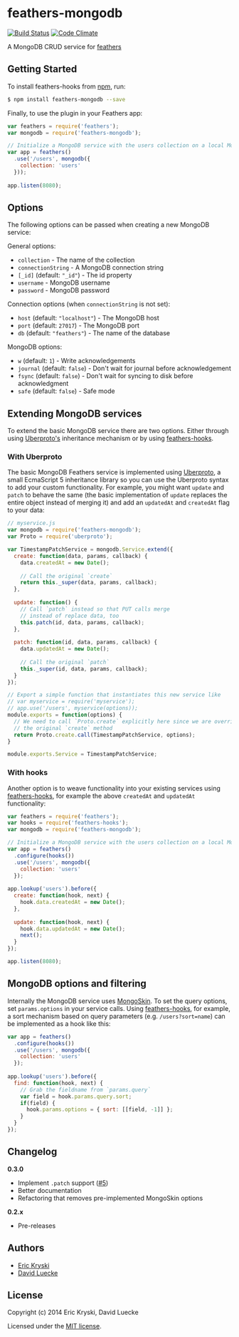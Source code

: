 feathers-mongodb
================

[![Build Status](https://travis-ci.org/feathersjs/feathers-mongodb.png?branch=master)](https://travis-ci.org/feathersjs/feathers-mongodb)
[![Code Climate](https://codeclimate.com/github/feathersjs/feathers-mongodb.png)](https://codeclimate.com/github/feathersjs/feathers-mongodb)

A MongoDB CRUD service for [feathers](http://feathersjs.com)

## Getting Started

To install feathers-hooks from [npm](https://www.npmjs.org/), run:

```bash
$ npm install feathers-mongodb --save
```

Finally, to use the plugin in your Feathers app:

```javascript
var feathers = require('feathers');
var mongodb = require('feathers-mongodb');

// Initialize a MongoDB service with the users collection on a local MongoDB instance
var app = feathers()
  .use('/users', mongodb({
    collection: 'users'
  }));
  
app.listen(8080);
```

## Options

The following options can be passed when creating a new MongoDB service:

General options:

- `collection` - The name of the collection
- `connectionString` - A MongoDB connection string
- `[_id]` (default: `"_id"`) - The id property
- `username` - MongoDB username
- `password` - MongoDB password

Connection options (when `connectionString` is not set):

- `host` (default: `"localhost"`) - The MongoDB host
- `port` (default: `27017`) - The MongoDB port
- `db` (default: `"feathers"`) - The name of the database

MongoDB options:

- `w` (default: `1`) - Write acknowledgements
- `journal` (default: `false`) - Don't wait for journal before acknowledgement
- `fsync` (default: `false`) - Don't wait for syncing to disk before acknowledgment
- `safe` (default: `false`) - Safe mode 

## Extending MongoDB services

To extend the basic MongoDB service there are two options. Either through using [Uberproto's](https://github.com/daffl/uberproto) inheritance mechanism or by using [feathers-hooks](https://github.com/feathersjs/feathers-hooks).

### With Uberproto

The basic MongoDB Feathers service is implemented using [Uberproto](https://github.com/daffl/uberproto), a small EcmaScript 5 inheritance library so you can use the Uberproto syntax to add your custom functionality.
For example, you might want `update` and `patch` to behave the same (the basic implementation of `update` replaces the entire object instead of merging it) and add an `updatedAt` and `createdAt` flag to your data:

```js
// myservice.js
var mongodb = require('feathers-mongodb');
var Proto = require('uberproto');

var TimestampPatchService = mongodb.Service.extend({
  create: function(data, params, callback) {
    data.createdAt = new Date();
    
    // Call the original `create`
    return this._super(data, params, callback);
  },
  
  update: function() {
    // Call `patch` instead so that PUT calls merge
    // instead of replace data, too
    this.patch(id, data, params, callback);
  },
  
  patch: function(id, data, params, callback) {
    data.updatedAt = new Date();
    
    // Call the original `patch`
    this._super(id, data, params, callback);
  }
});

// Export a simple function that instantiates this new service like
// var myservice = require('myservice');
// app.use('/users', myservice(options));
module.exports = function(options) {
  // We need to call `Proto.create` explicitly here since we are overriding
  // the original `create` method
  return Proto.create.call(TimestampPatchService, options);
}

module.exports.Service = TimestampPatchService;
```

### With hooks

Another option is to weave functionality into your existing services using [feathers-hooks](https://github.com/feathersjs/feathers-hooks), for example the above `createdAt` and `updatedAt` functionality:

```javascript
var feathers = require('feathers');
var hooks = require('feathers-hooks');
var mongodb = require('feathers-mongodb');

// Initialize a MongoDB service with the users collection on a local MongoDB instance
var app = feathers()
  .configure(hooks())
  .use('/users', mongodb({
    collection: 'users'
  });
  
app.lookup('users').before({
  create: function(hook, next) {
    hook.data.createdAt = new Date();
  },
  
  update: function(hook, next) {
    hook.data.updatedAt = new Date();
    next();
  }
});

app.listen(8080);
```

## MongoDB options and filtering

Internally the MongoDB service uses [MongoSkin](https://github.com/kissjs/node-mongoskin).
To set the query options, set `params.options` in your service calls. Using [feathers-hooks](https://github.com/feathersjs/feathers-hooks), for example, a sort mechanism based on query parameters
(e.g. `/users?sort=name`) can be implemented as a hook like this:

```js
var app = feathers()
  .configure(hooks())
  .use('/users', mongodb({
    collection: 'users'
  });
  
app.lookup('users').before({
  find: function(hook, next) {
    // Grab the fieldname from `params.query`
    var field = hook.params.query.sort;
    if(field) {
      hook.params.options = { sort: [[field, -1]] };
    }
  }
});
```


## Changelog

__0.3.0__

- Implement `.patch` support ([#5](https://github.com/feathersjs/feathers-mongodb/issues/5))
- Better documentation
- Refactoring that removes pre-implemented MongoSkin options

__0.2.x__

- Pre-releases

## Authors

- [Eric Kryski](https://github.com/ekryski)
- [David Luecke](https://github.com/daffl)

## License

Copyright (c) 2014 Eric Kryski, David Luecke

Licensed under the [MIT license](LICENSE).
